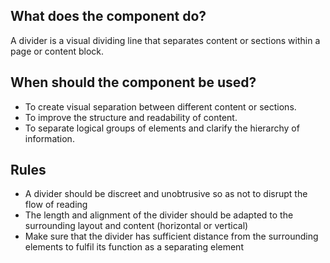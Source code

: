 
## What does the component do?
A divider is a visual dividing line that separates content or sections within a page or content block.

## When should the component be used?
* To create visual separation between different content or sections.
* To improve the structure and readability of content.
* To separate logical groups of elements and clarify the hierarchy of information.

## Rules
* A divider should be discreet and unobtrusive so as not to disrupt the flow of reading
* The length and alignment of the divider should be adapted to the surrounding layout and content (horizontal or vertical)
* Make sure that the divider has sufficient distance from the surrounding elements to fulfil its function as a separating element